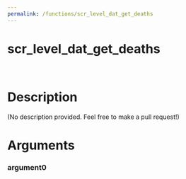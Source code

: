 ```yaml
---
permalink: /functions/scr_level_dat_get_deaths
---
```

# scr_level_dat_get_deaths  
&nbsp;  
# Description  
(No description provided. Feel free to make a pull request!) 
&nbsp;  
# Arguments
### argument0

&nbsp;    


